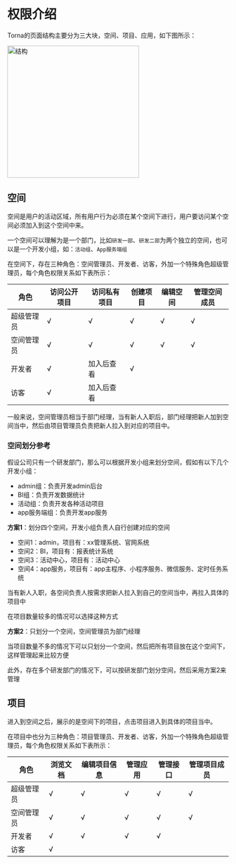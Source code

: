 # 权限介绍

Torna的页面结构主要分为三大块，空间、项目、应用，如下图所示：

<img src="/static/help/images/arc2.png" style="height: 300px" title="结构" />


## 空间

空间是用户的活动区域，所有用户行为必须在某个空间下进行，用户要访问某个空间必须加入到这个空间中来。

一个空间可以理解为是一个部门，比如`研发一部`、`研发二部`为两个独立的空间，也可以是一个开发小组，如：`活动组`、`App服务端组`

在空间下，存在三种角色：空间管理员、开发者、访客，外加一个特殊角色超级管理员，每个角色权限关系如下表所示：

|  角色   | 访问公开项目 | 访问私有项目 | 创建项目   | 编辑空间  | 管理空间成员 |
|  ----  | ----  | ----  | ----  | ----  | ---- |
| 超级管理员  | √  | √ | √ | √ | √ | 
| 空间管理员  | √ | √ | √ |√ | √ | 
| 开发者  | √ | 加入后查看 | √ |  |   |
| 访客  | √ | 加入后查看|  |  |   |

一般来说，空间管理员相当于部门经理，当有新人入职后，部门经理把新人加到空间当中，然后由项目管理员负责把新人拉入到对应的项目中。

### 空间划分参考

假设公司只有一个研发部门，那么可以根据开发小组来划分空间，假如有以下几个开发小组：

- admin组：负责开发admin后台
- BI组：负责开发数据统计
- 活动组：负责开发各种活动项目
- app服务端组：负责开发app服务

**方案1**：划分四个空间，开发小组负责人自行创建对应的空间

- 空间1：admin，项目有：xx管理系统、官网系统
- 空间2：BI，项目有：报表统计系统
- 空间3：活动中心，项目有：活动中心
- 空间4：app服务，项目有：app主程序、小程序服务、微信服务、定时任务系统

当有新人入职，各空间负责人按需求把新人拉入到自己的空间当中，再拉入具体的项目中

在项目数量较多的情况可以选择这种方式

**方案2**：只划分一个空间，空间管理员为部门经理

当项目数量不多的情况下可以只划分一个空间，然后把所有项目放在这个空间下，这样管理起来比较方便

此外，存在多个研发部门的情况下，可以按研发部门划分空间，然后采用方案2来管理

## 项目

进入到空间之后，展示的是空间下的项目，点击项目进入到具体的项目当中。

在项目中也分为三种角色：项目管理员、开发者、访客，外加一个特殊角色超级管理员，每个角色权限关系如下表所示：

|  角色   | 浏览文档 | 编辑项目信息 |  管理应用  | 管理接口 | 管理项目成员   |
|  ----  | ----  | ----  | ----  | ----  | ---- |
| 超级管理员  | √  | √ | √ | √ | √ | 
| 空间管理员 | √ | √  | √ | √ | √ | 
| 开发者 | √ | √  |  √ | √ |
| 访客 | √ |    |  |  |   | 


